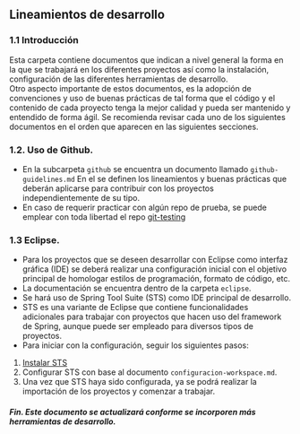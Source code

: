 ﻿## Lineamientos de desarrollo
### 1.1 Introducción
Esta carpeta contiene documentos que indican a nivel general la forma en la que se trabajará  en los diferentes proyectos así como la instalación, configuración de las diferentes herramientas de desarrollo.   
Otro aspecto importante de estos documentos, es la adopción de convenciones y uso de buenas prácticas  de tal forma que el código y el contenido de cada proyecto tenga la mejor calidad  y  pueda ser mantenido y entendido de forma ágil.
Se recomienda revisar  cada uno de los siguientes documentos en el orden que aparecen en  las siguientes secciones. 
### 1.2.  Uso de Github.
* En la subcarpeta `github` se encuentra un documento llamado `github-guidelines.md` En el se definen los lineamientos y buenas prácticas  que deberán aplicarse para contribuir  con los proyectos independientemente de su tipo. 
* En caso de requerir practicar con algún repo de prueba, se puede emplear con toda libertad el repo [git-testing](https://github.com/jorgerdc/git-testing)

### 1.3 Eclipse.
* Para los proyectos que se deseen desarrollar con  Eclipse como interfaz gráfica (IDE)  se deberá realizar una configuración inicial  con el objetivo principal de homologar estilos de programación, formato de código, etc.  
* La documentación se encuentra dentro de la carpeta `eclipse`.
* Se hará uso de Spring Tool Suite (STS) como IDE principal de desarrollo. 
* STS es una variante de Eclipse que contiene funcionalidades adicionales  para trabajar con proyectos que hacen uso del framework de Spring, aunque puede ser empleado para diversos tipos de proyectos.  
* Para iniciar con la configuración,  seguir los siguientes pasos:
1. [Instalar STS](https://spring.io/tools)
2. Configurar STS con base  al documento `configuracion-workspace.md`.
3. Una vez que STS haya sido configurada,  ya se podrá realizar la importación de los proyectos  y comenzar a trabajar.
##### Fin.  Este documento se actualizará conforme se incorporen más herramientas de desarrollo.
